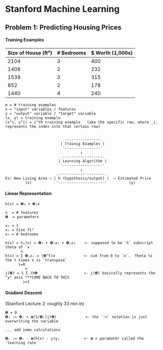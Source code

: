Stanford Machine Learning
=========================

Problem 1: Predicting Housing Prices
------------------------------------

#### Training Examples

| Size of House (ft²) | # Bedrooms | $ Worth (1,000s) |
| ------------------- | ---------- | ---------------- |
| 2104                | 3          | 400              |
| 1406                | 2          | 232              |
| 1539                | 3          | 315              |
| 852                 | 2          | 178              |
| 1440                | 4          | 240              |

```
m = # training examples
x = "input" variables / features
y = "output" variable / "target" variable
(x, y) = training example
(x^i, y^i) = i^th training example   (aka the specific row, where _i_ represents the index into that certain row)


                          .----------------.
                         | Trainig Examples |
                          '----------------'
                                  ↓
                         .------------------.
                        | Learning Algorithm |
                         '------------------'
                                  ↓
                       .---------------------.
Ex: New Living Area → | h (hypothosis/output) |  → Estimated Price
         (x)           '---------------------'          (y)
```

#### Linear Representation  
```
h(x) = 𝚹₀ + 𝚹₁x

n  = # features
𝚹  = parameters

x₀ = 1
x₁ = Size ft²
x₂ = # bedrooms

h(x) = hₔ(x) = 𝚹₀ + 𝚹₁x₁ + 𝚹₂x₂    <- supposed to be `h` subscript theta of `x`
       n
h(x) = Σ 𝚹ᵢxᵢ = (𝚹^t)x             <- sum from 0 to `n`.  Theta to the t times x is `transpose`
      i=0
         n
j(𝚹) = ½ Σ (h𝚹                     <- j(𝚹) basically represents the "y" axis ***COME BACK TO THIS
        i=1
```


#### Gradient Descent  
(Stanford Lecture 2: roughly 33 min in)  
```
𝚹 = 0
𝚹ᵢ := 𝚹ᵢ + 𝛂(2/𝚹ᵢ)j(𝚹)             <- the `:=` notation is just overwriting the variable

... add some calculations

𝚹ᵢ := 𝚹ᵢ - 𝛂(h(x) - y)yᵢ           <- 𝛂 = paramater called the `learning rate`
```
